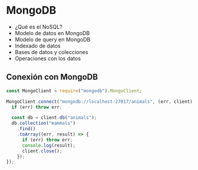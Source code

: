 # MongoDB

* ¿Qué es el NoSQL?
* Modelo de datos en MongoDB
* Modelo de query en MongoDB
* Indexado de datos
* Bases de datos y colecciones
* Operaciones con los datos

## Conexión con MongoDB

```js
const MongoClient = require("mongodb").MongoClient;

MongoClient.connect("mongodb://localhost:27017/animals", (err, client) => {
  if (err) throw err;

  const db = client.db("animals");
  db.collection("mammals")
    .find()
    .toArray((err, result) => {
      if (err) throw err;
      console.log(result);
      client.close();
    });
});
```
